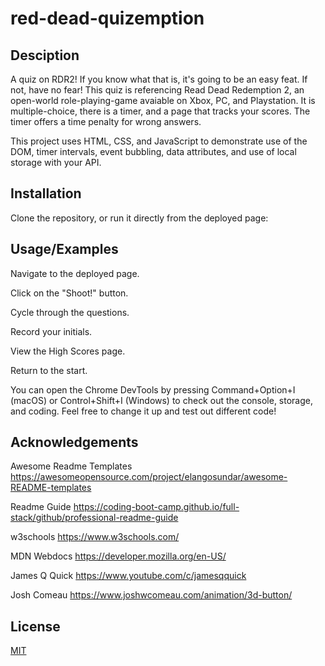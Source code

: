 # red-dead-quizemption

## Desciption

A quiz on RDR2!  If you know what that is, it's going to be an easy feat.  If not, have no fear!  This quiz is referencing Read Dead Redemption 2, an open-world role-playing-game avaiable on Xbox, PC, and Playstation. It is multiple-choice, there is a timer, and a page that tracks your scores.  The timer offers a time penalty for wrong answers.

This project uses HTML, CSS, and JavaScript to demonstrate use of the DOM, timer intervals, event bubbling, data attributes, and use of local storage with your API.


## Installation

Clone the repository, or run it directly from the deployed page:

    
## Usage/Examples

Navigate to the deployed page.

Click on the "Shoot!" button.

Cycle through the questions.

Record your initials.

View the High Scores page.

Return to the start.

You can open the Chrome DevTools by pressing Command+Option+I (macOS) or Control+Shift+I (Windows) to check out the console, storage, and coding.  Feel free to change it up and test out different code!


## Acknowledgements

Awesome Readme Templates
https://awesomeopensource.com/project/elangosundar/awesome-README-templates

Readme Guide
https://coding-boot-camp.github.io/full-stack/github/professional-readme-guide
 
w3schools
https://www.w3schools.com/

MDN Webdocs
https://developer.mozilla.org/en-US/

James Q Quick
https://www.youtube.com/c/jamesqquick

Josh Comeau
https://www.joshwcomeau.com/animation/3d-button/


## License

[MIT](https://choosealicense.com/licenses/mit/)



